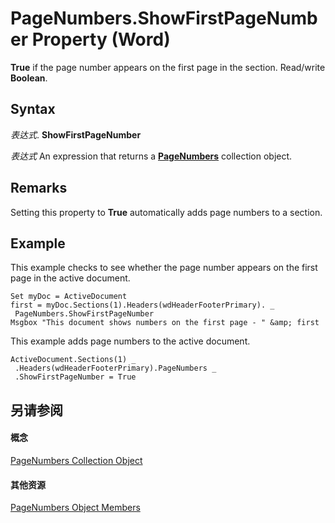 
# PageNumbers.ShowFirstPageNumber Property (Word)

 **True** if the page number appears on the first page in the section. Read/write **Boolean**.


## Syntax

 _表达式_. **ShowFirstPageNumber**

 _表达式_ An expression that returns a **[PageNumbers](9090f96e-d898-ace6-35fa-f6e59c527ea2.md)** collection object.


## Remarks

Setting this property to  **True** automatically adds page numbers to a section.


## Example

This example checks to see whether the page number appears on the first page in the active document.


```
Set myDoc = ActiveDocument 
first = myDoc.Sections(1).Headers(wdHeaderFooterPrimary). _ 
 PageNumbers.ShowFirstPageNumber 
Msgbox "This document shows numbers on the first page - " &amp; first
```

This example adds page numbers to the active document.




```
ActiveDocument.Sections(1) _ 
 .Headers(wdHeaderFooterPrimary).PageNumbers _ 
 .ShowFirstPageNumber = True
```


## 另请参阅


#### 概念


[PageNumbers Collection Object](9090f96e-d898-ace6-35fa-f6e59c527ea2.md)
#### 其他资源


[PageNumbers Object Members](http://msdn.microsoft.com/library/7f6d35df-499d-b3bf-6eaa-70e2ab1a2e8d%28Office.15%29.aspx)
